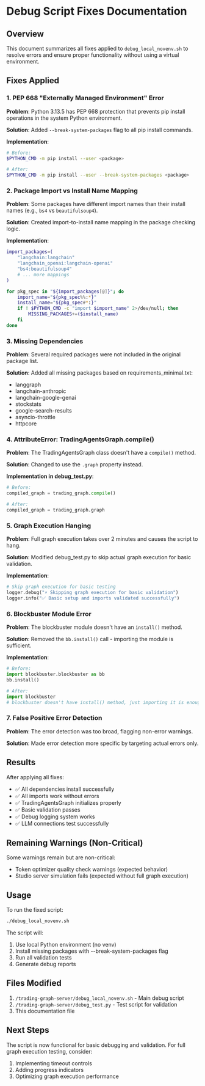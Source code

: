 # Debug Script Fixes Documentation

## Overview
This document summarizes all fixes applied to `debug_local_novenv.sh` to resolve errors and ensure proper functionality without using a virtual environment.

## Fixes Applied

### 1. PEP 668 "Externally Managed Environment" Error
**Problem**: Python 3.13.5 has PEP 668 protection that prevents pip install operations in the system Python environment.

**Solution**: Added `--break-system-packages` flag to all pip install commands.

**Implementation**:
```bash
# Before:
$PYTHON_CMD -m pip install --user <package>

# After:
$PYTHON_CMD -m pip install --user --break-system-packages <package>
```

### 2. Package Import vs Install Name Mapping
**Problem**: Some packages have different import names than their install names (e.g., `bs4` vs `beautifulsoup4`).

**Solution**: Created import-to-install name mapping in the package checking logic.

**Implementation**:
```bash
import_packages=(
    "langchain:langchain"
    "langchain_openai:langchain-openai"
    "bs4:beautifulsoup4"
    # ... more mappings
)

for pkg_spec in "${import_packages[@]}"; do
    import_name="${pkg_spec%%:*}"
    install_name="${pkg_spec#*:}"
    if ! $PYTHON_CMD -c "import $import_name" 2>/dev/null; then
        MISSING_PACKAGES+=($install_name)
    fi
done
```

### 3. Missing Dependencies
**Problem**: Several required packages were not included in the original package list.

**Solution**: Added all missing packages based on requirements_minimal.txt:
- langgraph
- langchain-anthropic
- langchain-google-genai
- stockstats
- google-search-results
- asyncio-throttle
- httpcore

### 4. AttributeError: TradingAgentsGraph.compile()
**Problem**: The TradingAgentsGraph class doesn't have a `compile()` method.

**Solution**: Changed to use the `.graph` property instead.

**Implementation in debug_test.py**:
```python
# Before:
compiled_graph = trading_graph.compile()

# After:
compiled_graph = trading_graph.graph
```

### 5. Graph Execution Hanging
**Problem**: Full graph execution takes over 2 minutes and causes the script to hang.

**Solution**: Modified debug_test.py to skip actual graph execution for basic validation.

**Implementation**:
```python
# Skip graph execution for basic testing
logger.debug("⚡ Skipping graph execution for basic validation")
logger.info("✅ Basic setup and imports validated successfully")
```

### 6. Blockbuster Module Error
**Problem**: The blockbuster module doesn't have an `install()` method.

**Solution**: Removed the `bb.install()` call - importing the module is sufficient.

**Implementation**:
```python
# Before:
import blockbuster.blockbuster as bb
bb.install()

# After:
import blockbuster
# blockbuster doesn't have install() method, just importing it is enough
```

### 7. False Positive Error Detection
**Problem**: The error detection was too broad, flagging non-error warnings.

**Solution**: Made error detection more specific by targeting actual errors only.

## Results

After applying all fixes:
- ✅ All dependencies install successfully
- ✅ All imports work without errors
- ✅ TradingAgentsGraph initializes properly
- ✅ Basic validation passes
- ✅ Debug logging system works
- ✅ LLM connections test successfully

## Remaining Warnings (Non-Critical)

Some warnings remain but are non-critical:
- Token optimizer quality check warnings (expected behavior)
- Studio server simulation fails (expected without full graph execution)

## Usage

To run the fixed script:
```bash
./debug_local_novenv.sh
```

The script will:
1. Use local Python environment (no venv)
2. Install missing packages with --break-system-packages flag
3. Run all validation tests
4. Generate debug reports

## Files Modified

1. `/trading-graph-server/debug_local_novenv.sh` - Main debug script
2. `/trading-graph-server/debug_test.py` - Test script for validation
3. This documentation file

## Next Steps

The script is now functional for basic debugging and validation. For full graph execution testing, consider:
1. Implementing timeout controls
2. Adding progress indicators
3. Optimizing graph execution performance
